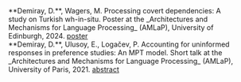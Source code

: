 <dl>
  <dd>
    **Demiray, D.**, Wagers, M. Processing covert dependencies: A study on Turkish wh-in-situ. Poster at the _Architectures and Mechanisms       for Language Processing_ (AMLaP), University of Edinburgh, 2024. <a href="amlap_2024_poster.pdf" target="_blank">poster</a>
  </dd>

  <dd>
    **Demiray, D.**, Ulusoy, E., Logačev, P. Accounting for uninformed responses in preference studies: An MPT model. Short talk at the           _Architectures and Mechanisms for Language Processing_ (AMLaP), University of Paris, 2021. <a href="amlap_2021_abstract.pdf"             target="_blank">abstract</a> 
  </dd>

</dl>
